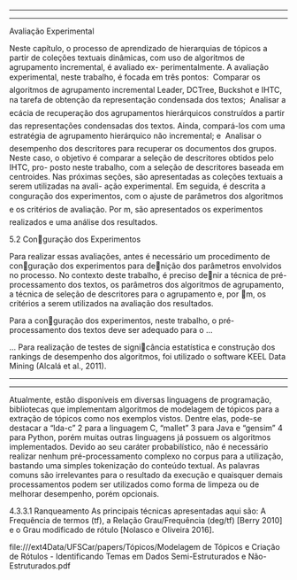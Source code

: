 -------------------------------------------------------------------------
-------------------------------------------------------------------------

Avaliação Experimental

Neste capítulo, o processo de aprendizado de hierarquias de tópicos a partir de coleções
textuais dinâmicas, com uso de algoritmos de agrupamento incremental, é avaliado ex-
perimentalmente. A avaliação experimental, neste trabalho, é focada em três pontos:

Comparar os algoritmos de agrupamento incremental Leader, DCTree, Buckshot e
IHTC, na tarefa de obtenção da representação condensada dos textos;

Analisar a ecácia de recuperação dos agrupamentos hierárquicos construídos a
partir das representações condensadas dos textos.
Ainda, compará-los com uma
estratégia de agrupamento hierárquico não incremental; e

Analisar o desempenho dos descritores para recuperar os documentos dos grupos.
Neste caso, o objetivo é comparar a seleção de descritores obtidos pelo IHTC, pro-
posto neste trabalho, com a seleção de descritores baseada em centroides.
Nas próximas seções, são apresentadas as coleções textuais a serem utilizadas na avali-
ação experimental. Em seguida, é descrita a conguração dos experimentos, com o ajuste
de parâmetros dos algoritmos e os critérios de avaliação.
Por m, são apresentados os
experimentos realizados e uma análise dos resultados.


5.2 Conguração dos Experimentos

Para realizar essas avaliações, antes é necessário um procedimento de conguração dos
experimentos para denição dos parâmetros envolvidos no processo. No contexto deste
trabalho, é preciso denir a técnica de pré-processamento dos textos, os parâmetros dos
algoritmos de agrupamento, a técnica de seleção de descritores para o agrupamento e, por
m, os critérios a serem utilizados na avaliação dos resultados.

Para a conguração dos experimentos, neste trabalho, o pré-processamento dos textos
deve ser adequado para o ...

... Para realização de testes de signicância estatística e construção dos rankings de desempenho
dos algoritmos, foi utilizado o software KEEL Data Mining (Alcalá et al., 2011).


-------------------------------------------------------------------------
-------------------------------------------------------------------------

Atualmente, estão disponíveis em diversas linguagens de programação,
bibliotecas que implementam algoritmos de modelagem de tópicos para a extração de
tópicos como nos exemplos vistos. Dentre elas, pode-se destacar a “lda-c” 2 para a
linguagem C, “mallet” 3 para Java e “gensim” 4 para Python, porém muitas outras
linguagens já possuem os algoritmos implementados. Devido ao seu caráter probabilístico, não é necessário realizar nenhum pré-processamento complexo no corpus
para a utilização, bastando uma simples tokenização do conteúdo textual. As palavras
comuns são irrelevantes para o resultado da execução e quaisquer demais processamentos
podem ser utilizados como forma de limpeza ou de melhorar desempenho, porém
opcionais.


4.3.3.1 Ranqueamento
As principais técnicas apresentadas aqui são: A Frequência de termos (tf), a
Relação Grau/Frequência (deg/tf) [Berry 2010] e o Grau modificado de rótulo
[Nolasco e Oliveira 2016].


file:///ext4Data/UFSCar/papers/Tópicos/Modelagem de Tópicos e Criação de Rótulos - Identificando Temas em Dados Semi-Estruturados e Não-Estruturados.pdf


